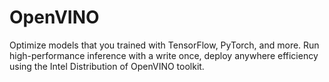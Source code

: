# OpenVINO
Optimize models that you trained with TensorFlow, PyTorch, and more. Run high-performance inference with a write once, deploy anywhere efficiency using the Intel Distribution of OpenVINO toolkit.
